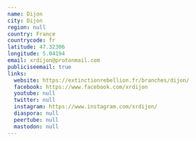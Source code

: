 ```yaml
---
name: Dijon
city: Dijon
region: null
country: France
countrycode: fr
latitude: 47.32306
longitude: 5.04194
email: xrdijon@protonmail.com
publiciseemail: true
links:
  website: https://extinctionrebellion.fr/branches/dijon/
  facebook: https://www.facebook.com/xrdijon
  youtube: null
  twitter: null
  instagram: https://www.instagram.com/xrdijon/
  diaspora: null
  peertube: null
  mastodon: null
---
```

